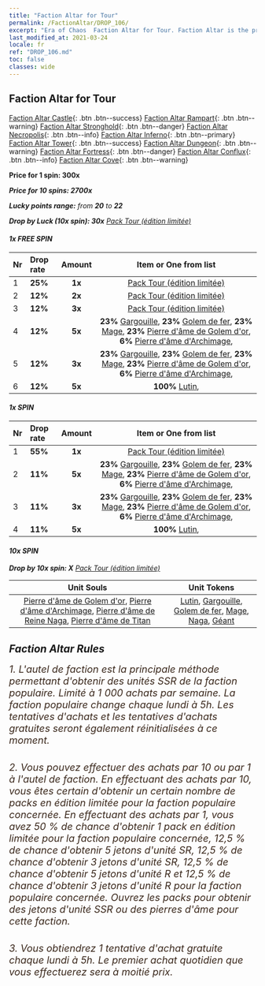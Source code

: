 ```yaml
---
title: "Faction Altar for Tour"
permalink: /FactionAltar/DROP_106/
excerpt: "Era of Chaos  Faction Altar for Tour. Faction Altar is the primary method for obtaining SSR units from the popular faction. Limited to 1,000 purchases each week. The popular faction changes at 05:00 every Monday. Purchase attempts and free purchase attempts will also reset then."
last_modified_at: 2021-03-24
locale: fr
ref: "DROP_106.md"
toc: false
classes: wide
---
```


##  Faction Altar for **Tour**

  [Faction Altar Castle](/fr/FactionAltar/DROP_101/){: .btn .btn--success} [Faction Altar Rampart](/fr/FactionAltar/DROP_102/){: .btn .btn--warning} [Faction Altar Stronghold](/fr/FactionAltar/DROP_103/){: .btn .btn--danger} [Faction Altar Necropolis](/fr/FactionAltar/DROP_104/){: .btn .btn--info} [Faction Altar Inferno](/fr/FactionAltar/DROP_105/){: .btn .btn--primary} [Faction Altar Tower](/fr/FactionAltar/DROP_106/){: .btn .btn--success} [Faction Altar Dungeon](/fr/FactionAltar/DROP_107/){: .btn .btn--warning} [Faction Altar Fortress](/fr/FactionAltar/DROP_108/){: .btn .btn--danger} [Faction Altar Conflux](/fr/FactionAltar/DROP_109/){: .btn .btn--info} [Faction Altar Cove](/fr/FactionAltar/DROP_112/){: .btn .btn--warning} 

  **Price for 1 spin: 300x** <i class="fas fa-gem"/>

  **Price for 10 spins: 2700x** <i class="fas fa-gem"/>

  **Lucky points range:** from **20** to **22**

  **Drop by Luck (10x spin): 30x** [Pack Tour (édition limitée)](/fr/Items/con_2110/)

####  1x FREE SPIN 

  |    Nr    |  Drop rate  |  Amount   |   Item or One from list  |
  |:---------|:------------|:---------:|:------------------------:|
  | 1 | **25%** | **1x** | [Pack Tour (édition limitée)](/fr/Items/con_2110/) |
  | 2 | **12%** | **2x** | [Pack Tour (édition limitée)](/fr/Items/con_2110/) |
  | 3 | **12%** | **3x** | [Pack Tour (édition limitée)](/fr/Items/con_2110/) |
  | 4 | **12%** | **5x** |  **23%** [Gargouille](/fr/Items/unt_236/),  **23%** [Golem de fer](/fr/Items/unt_237/),  **23%** [Mage](/fr/Items/unt_238/),  **23%** [Pierre d'âme de Golem d'or](/fr/Items/unt_322/),  **6%** [Pierre d'âme d'Archimage](/fr/Items/unt_323/),  |
  | 5 | **12%** | **3x** |  **23%** [Gargouille](/fr/Items/unt_236/),  **23%** [Golem de fer](/fr/Items/unt_237/),  **23%** [Mage](/fr/Items/unt_238/),  **23%** [Pierre d'âme de Golem d'or](/fr/Items/unt_322/),  **6%** [Pierre d'âme d'Archimage](/fr/Items/unt_323/),  |
  | 6 | **12%** | **5x** |  **100%** [Lutin](/fr/Items/unt_235/),  |


####  1x SPIN 

  |    Nr    |  Drop rate  |  Amount   |   Item or One from list  |
  |:---------|:------------|:---------:|:------------------------:|
  | 1 | **55%** | **1x** | [Pack Tour (édition limitée)](/fr/Items/con_2110/) |
  | 2 | **11%** | **5x** |  **23%** [Gargouille](/fr/Items/unt_236/),  **23%** [Golem de fer](/fr/Items/unt_237/),  **23%** [Mage](/fr/Items/unt_238/),  **23%** [Pierre d'âme de Golem d'or](/fr/Items/unt_322/),  **6%** [Pierre d'âme d'Archimage](/fr/Items/unt_323/),  |
  | 3 | **11%** | **3x** |  **23%** [Gargouille](/fr/Items/unt_236/),  **23%** [Golem de fer](/fr/Items/unt_237/),  **23%** [Mage](/fr/Items/unt_238/),  **23%** [Pierre d'âme de Golem d'or](/fr/Items/unt_322/),  **6%** [Pierre d'âme d'Archimage](/fr/Items/unt_323/),  |
  | 4 | **11%** | **5x** |  **100%** [Lutin](/fr/Items/unt_235/),  |


####  10x SPIN 

  **Drop by 10x spin: X** [Pack Tour (édition limitée)](/fr/Items/con_2110/)

  |    Unit Souls    |  Unit Tokens  |
  |:----------------:|:-------------:|
  | [Pierre d'âme de Golem d'or](/fr/Items/unt_322/), [Pierre d'âme d'Archimage](/fr/Items/unt_323/), [Pierre d'âme de Reine Naga](/fr/Items/unt_325/), [Pierre d'âme de Titan](/fr/Items/unt_326/) | [Lutin](/fr/Items/unt_235/), [Gargouille](/fr/Items/unt_236/), [Golem de fer](/fr/Items/unt_237/), [Mage](/fr/Items/unt_238/), [Naga](/fr/Items/unt_240/), [Géant ](/fr/Items/unt_241/) |



## Faction Altar Rules

  <span style="color: #3c2a1e;font-size:20px">1. L'autel de faction est la principale méthode permettant d'obtenir des unités SSR de la faction populaire. Limité à 1 000 achats par semaine. La faction populaire change chaque lundi à 5h. Les tentatives d'achats et les tentatives d'achats gratuites seront également réinitialisées à ce moment. </span><br/>

<br/>  <span style="color: #3c2a1e;font-size:20px">2. Vous pouvez effectuer des achats par 10 ou par 1 à l'autel de faction. En effectuant des achats par 10, vous êtes certain d'obtenir un certain nombre de packs en édition limitée pour la faction populaire concernée. En effectuant des achats par 1, vous avez 50 % de chance d'obtenir 1 pack en édition limitée pour la faction populaire concernée, 12,5 % de chance d'obtenir 5 jetons d'unité SR, 12,5 % de chance d'obtenir 3 jetons d'unité SR, 12,5 % de chance d'obtenir 5 jetons d'unité R et 12,5 % de chance d'obtenir 3 jetons d'unité R pour la faction populaire concernée. Ouvrez les packs pour obtenir des jetons d'unité SSR ou des pierres d'âme pour cette faction.</span><br/>

<br/>  <span style="color: #3c2a1e;font-size:20px">3. Vous obtiendrez 1 tentative d'achat gratuite chaque lundi à 5h. Le premier achat quotidien que vous effectuerez sera à moitié prix.</span><br/>

<br/>